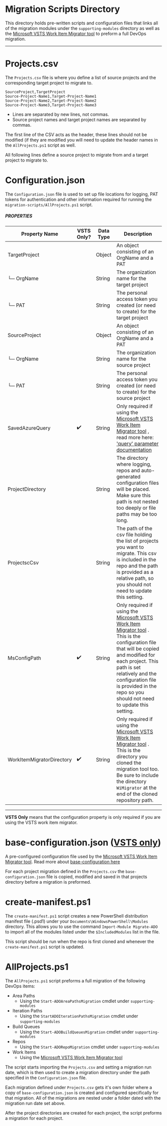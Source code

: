 # Migration Scripts Directory
This directory holds pre-written scripts and configuration files that links all of the migration modules under the `supporting-modules` directory as well as the [Microsoft VSTS Work Item Migrator tool](https://github.com/microsoft/vsts-work-item-migrator) to preform a full DevOps migration.

---

# Projects.csv
The `Projects.csv` file is where you define a list of source projects and the corresponding target project to migrate to. 
```csv
SourceProject,TargetProject
Source-Project-Name1,Target-Project-Name1
Source-Project-Name2,Target-Project-Name2
Source-Project-Name3,Target-Project-Name3
```
- Lines are separated by new lines, not commas.
- Source project names and target project names are separated by commas.

The first line of the CSV acts as the header, these lines should not be modified (if they are modified you will need to update the header names in the `AllProjects.ps1` script as well.

All following lines define a source project to migrate from and a target project to migrate to.

# Configuration.json
The  `Configuration.json`  file is used to set up file locations for logging, PAT tokens for authentication and other information required for running the  `migration-scripts/AllProjects.ps1`  script.

##### PROPERTIES
| Property Name             | VSTS Only? | Data Type |  Description
|---------------------------|------------|-----------|-------------
| TargetProject             |            | Object    | An object consisting of an OrgName and a PAT
| └─ OrgName                |            | String    | The organization name for the target project
| └─ PAT                    |            | String    | The personal access token you created (or need to create) for the target project    
| SourceProject             |            | Object    | An object consisting of an OrgName and a PAT
| └─ OrgName                |            | String    | The organization name for the source project
| └─ PAT                    |            | String    | The personal access token you created (or need to create) for the source project    
| SavedAzureQuery           | ✔️         | String    | Only required if using the [Microsoft VSTS Work Item Migrator tool](https://github.com/microsoft/vsts-work-item-migrator)  , read more here: ['query' parameter documentation](https://github.com/microsoft/vsts-work-item-migrator/blob/master/WiMigrator/migration-configuration.md#query-the-name-of-the-query-to-use-for-identifying-work-items-to-migrate-note-query-must-be-a-flat)
| ProjectDirectory          |            | String    | The directory where logging, repos and auto-generated configuration files will be placed. Make sure this path is not nested too deeply or file paths may be too long.
| ProjectscCsv              |            | String    | The path of the csv file holding the list of projects you want to migrate. This csv is included in the repo and the path is provided as a relative path, so you should not need to update this setting.
| MsConfigPath              | ✔️         | String    | Only required if using the [Microsoft VSTS Work Item Migrator tool](https://github.com/microsoft/vsts-work-item-migrator)  . This is the configuration file that will be copied and modified for each project. This path is set relatively and the configuration file is provided in the repo so you should not need to update this setting.
| WorkItemMigratorDirectory | ✔️         | String    | Only required if using the  [Microsoft VSTS Work Item Migrator tool](https://github.com/microsoft/vsts-work-item-migrator)  . This is the directory you cloned the migration tool too. Be sure to include the directory  `WiMigrator`  at the end of the cloned repository path.

----------

**VSTS Only** means that the configuration property is only required if you are using the VSTS work item migrator.

# base-configuration.json ([VSTS only](https://github.com/microsoft/vsts-work-item-migrator))
A pre-configured configuration file used by the [Microsoft VSTS Work Item Migrator tool](https://github.com/microsoft/vsts-work-item-migrator).
Read more about [base-configuration here](https://github.com/microsoft/vsts-work-item-migrator/blob/master/WiMigrator/migration-configuration.md)

For each project migration defined in the `Projects.csv` the `base-configuration.json` file is copied, modified and saved in that projects directory before a migration is preformed.

# create-manifest.ps1
The `create-manifest.ps1` script creates a new PowerShell distribution manifest file (.psd1) under your `Documents\WindowsPowerShell\Modules` directory. This allows you to use the command `Import-Module Migrate-ADO` to import all of the modules listed under the `$IncludedModules` list in the file.

This script should be run when the repo is first cloned and whenever the `create-manifest.ps1` script is updated.

# AllProjects.ps1
The `AllProjects.ps1` script preforms a full migration of the following DevOps items:
- Area Paths
	- Using the `Start-ADOAreaPathsMigration` cmdlet under `supporting-modules`
- Iteration Paths
	- Using the `StartADOIterationPathsMigration` cmdlet under `supporting-modules`
- Build Queues
	- Using the `Start-ADOBuildQueuesMigration` cmdlet under `supporting-modules`
- Repos
	- Using the `Start-ADORepoMigration` cmdlet under `supporting-modules`
- Work Items
	- Using the [Microsoft VSTS Work Item Migrator tool](https://github.com/microsoft/vsts-work-item-migrator)

The script starts importing the `Projects.csv` and setting a migration run date, which is then used to create a migration directory under the path specified in the `Configuration.json` file.

Each migration defined under `Projects.csv` gets it's own folder where a copy of `base-configuration.json` is created and configured specifically for that migration. All of the migrations are nested under a folder dated with the migration run date set above.

After the project directories are created for each project, the script preforms a migration for each project.